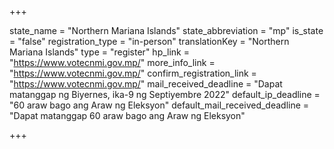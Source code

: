 +++

state_name = "Northern Mariana Islands"
state_abbreviation = "mp"
is_state = "false"
registration_type = "in-person"
translationKey = "Northern Mariana Islands"
type = "register"
hp_link = "https://www.votecnmi.gov.mp/"
more_info_link = "https://www.votecnmi.gov.mp/"
confirm_registration_link = "https://www.votecnmi.gov.mp/"
mail_received_deadline = "Dapat matanggap ng Biyernes, ika-9 ng Septiyembre 2022"
default_ip_deadline = "60 araw bago ang Araw ng Eleksyon"
default_mail_received_deadline = "Dapat matanggap 60 araw bago ang Araw ng Eleksyon"

+++
